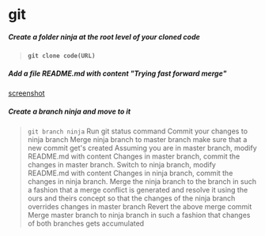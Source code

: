 # git
##### Create a folder ninja at the root level of your cloned code
>****`git clone code(URL)`****
##### Add a file README.md with content "Trying fast forward merge"
[screenshot]()
##### Create a branch ninja and move to it
>`git branch ninja`
Run git status command
Commit your changes to ninja branch
Merge ninja branch to master branch make sure that a new commit get's created
Assuming you are in master branch, modify README.md with content Changes in master branch, commit the changes in master branch.
Switch to ninja branch, modify README.md with content Changes in ninja branch, commit the changes in ninja branch.
Merge the ninja branch to the branch in such a fashion that a merge conflict is generated and resolve it using the ours and theirs concept so that the changes of the ninja branch overrides changes in master branch
Revert the above merge commit
Merge master branch to ninja branch in such a fashion that changes of both branches gets accumulated